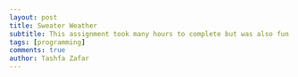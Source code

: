 ```yaml
---
layout: post
title: Sweater Weather
subtitle: This assignment took many hours to complete but was also fun.
tags: [programming]
comments: true
author: Tashfa Zafar
---
```

